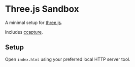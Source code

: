 # Three.js Sandbox

A minimal setup for [three.js](https://threejs.org/).

Includes [ccapture](https://github.com/spite/ccapture.js/).

## Setup

Open `index.html` using your preferred local HTTP server tool.
